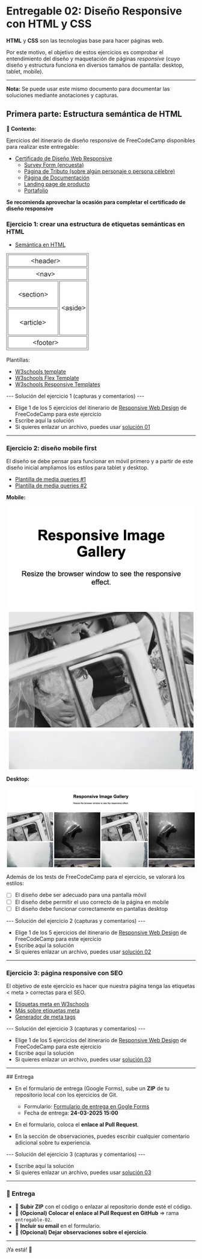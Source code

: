 # Entregable 02: Diseño Responsive con HTML y CSS

**HTML** y **CSS** son las tecnologías base para hacer páginas web.


Por este motivo, el objetivo de estos ejercicios es comprobar el entendimiento
del diseño y maquetación de páginas *responsive* (cuyo diseño y estructura funciona
en diversos tamaños de pantalla: desktop, tablet, mobile).

---

**Nota:** Se puede usar este mismo documento para documentar las soluciones mediante anotaciones y capturas.

## Primera parte: Estructura semántica de HTML

**📌 Contexto:**

Ejercicios del itinerario de diseño responsive de FreeCodeCamp disponibles para realizar este entregable:

- [Certificado de Diseño Web Responsive](https://www.freecodecamp.org/learn/2022/responsive-web-design/)
  - [Survey Form (encuesta)](https://www.freecodecamp.org/learn/2022/responsive-web-design/build-a-survey-form-project/build-a-survey-form)
  - [Página de Tributo (sobre algún personaje o persona célebre)](https://www.freecodecamp.org/learn/2022/responsive-web-design/build-a-tribute-page-project/build-a-tribute-page)
  - [Página de Documentación](https://www.freecodecamp.org/learn/2022/responsive-web-design/build-a-technical-documentation-page-project/build-a-technical-documentation-page)
  - [Landing page de producto](https://www.freecodecamp.org/learn/2022/responsive-web-design/build-a-product-landing-page-project/build-a-product-landing-page)
  - [Portafolio](https://www.freecodecamp.org/learn/2022/responsive-web-design/build-a-personal-portfolio-webpage-project/build-a-personal-portfolio-webpage)

**Se recomienda aprovechar la ocasión para completar el certificado de diseño responsive**

### **Ejercicio 1: crear una estructura de etiquetas semánticas en HTML**  

- [Semántica en HTML](https://www.w3schools.com/html/html5_semantic_elements.asp)

![etiquetas semánticas de HTML](image-1.png)

Plantillas:
- [W3schools template](https://www.w3schools.com/html/html_responsive.asp)
- [W3schools Flex Template](https://www.w3schools.com/Css/css3_flexbox_responsive.asp)
- [W3schools Responsive Templates](https://www.w3schools.com/Css/css_rwd_templates.asp)

--- Solución del ejercicio 1 (capturas y comentarios) ---

- Elige 1 de los 5 ejercicios del itinerario de [Responsive Web Design](https://www.freecodecamp.org/learn/2022/responsive-web-design/) de FreeCodeCamp para este ejercicio
- Escribe aquí la solución
- Si quieres enlazar un archivo, puedes usar [solución 01](./archivo.md)

--------------------------------------------------------------------------------

### **Ejercicio 2: diseño mobile first**  

El diseño se debe pensar para funcionar en móvil primero y a partir de este diseño inicial ampliamos los estilos para tablet y desktop.

- [Plantilla de media queries #1](https://gist.github.com/gokulkrishh/242e68d1ee94ad05f488)
- [Plantilla de media queries #2](https://gist.github.com/mavieth/e0c8fdcb72a30d85f57a)

**Mobile:**

![ejemplo diseño mobile](image-2.png)

**Desktop:**

![ejemplo de diseño desktop](image-3.png)

Además de los tests de FreeCodeCamp para el ejercicio, se valorará los estilos:

- [ ] El diseño debe ser adecuado para una pantalla móvil
- [ ] El diseño debe permitir el uso correcto de la página en mobile
- [ ] El diseño debe funcionar correctamente en pantallas desktop 

--- Solución del ejercicio 2 (capturas y comentarios) ---

- Elige 1 de los 5 ejercicios del itinerario de [Responsive Web Design](https://www.freecodecamp.org/learn/2022/responsive-web-design/) de FreeCodeCamp para este ejercicio
- Escribe aquí la solución
- Si quieres enlazar un archivo, puedes usar [solución 02](./archivo.md)

--------------------------------------------------------------------------------

### **Ejercicio 3: página responsive con SEO**  

El objetivo de este ejercicio es hacer que nuestra página tenga las etiquetas &lt; meta &gt; correctas para el SEO.

- [Etiquetas meta en W3schools](https://www.w3schools.com/tags/tag_meta.asp)
- [Más sobre etiquetas meta](https://blog.hubspot.com/marketing/meta-tags)
- [Generador de meta tags](https://metatags.io/)

--- Solución del ejercicio 3 (capturas y comentarios) ---

- Elige 1 de los 5 ejercicios del itinerario de [Responsive Web Design](https://www.freecodecamp.org/learn/2022/responsive-web-design/) de FreeCodeCamp para este ejercicio
- Escribe aquí la solución
- Si quieres enlazar un archivo, puedes usar [solución 03](./archivo.md)

--------------------------------------------------------------------------------

## Entrega

- En el formulario de entrega (Google Forms), sube un **ZIP** de tu repositorio local con los ejercicios de Git.  

  - Formulario: [Formulario de entrega en Gogle Forms](https://forms.gle/HkQcnpM9tYDdrNMc9)
  - Fecha de entrega: **24-03-2025 15:00**

- En el formulario, coloca el **enlace al Pull Request**.  

- En la sección de observaciones, puedes escribir cualquier comentario adicional sobre tu experiencia.  

--- Solución del ejercicio 3 (capturas y comentarios) ---

- Escribe aquí la solución
- Si quieres enlazar un archivo, puedes usar [solución 03](./archivo.md)

--------------------------------------------------------------------------------

### **📩 Entrega**  
- 📂 **Subir ZIP** con el código o enlazar al repositorio donde esté el código.  
- 🔗 **(Opcional) Colocar el enlace al Pull Request en GitHub** => rama `entregable-02`.  
- 📧 **Incluir su email** en el formulario.  
- 📝 **(Opcional) Dejar observaciones sobre el ejercicio**.  

---


¡Ya está! 🚀
